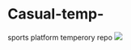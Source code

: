 # Casual-temp-
sports platform temperory repo
<img src="https://media.tenor.com/7SE3IKEub60AAAAi/shinchan.gif"><img>
